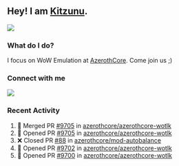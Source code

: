 ## Hey! I am [Kitzunu](https://Github.com/Kitzunu).

<!--<a href="https://github-readme-stats.kitzunu.vercel.app/api?username=Kitzunu&show_icons=true&theme=dark">
  <img align="center" src="https://github-readme-stats.kitzunu.vercel.app/api?username=Kitzunu&show_icons=true&theme=dark" />
</a>-->
<a href="https://github-readme-stats.kitzunu.vercel.app/api?username=Kitzunu&show_icons=true&theme=dark">
  <img align="center" src="https://github-readme-stats.vercel.app/api/top-langs/?username=Kitzunu&layout=compact&theme=dark" />
</a>

### What do I do?

I focus on WoW Emulation at [AzerothCore](https://Github.com/AzerothCore). Come join us ;)

### Connect with me
[![](https://img.shields.io/badge/AzerothCore%20Discord-Connect%20with%20me!-green)](https://discord.com/invite/gkt4y2x)

### Recent Activity

<!--START_SECTION:activity-->
1. 🎉 Merged PR [#9705](https://github.com/azerothcore/azerothcore-wotlk/pull/9705) in [azerothcore/azerothcore-wotlk](https://github.com/azerothcore/azerothcore-wotlk)
2. 💪 Opened PR [#9705](https://github.com/azerothcore/azerothcore-wotlk/pull/9705) in [azerothcore/azerothcore-wotlk](https://github.com/azerothcore/azerothcore-wotlk)
3. ❌ Closed PR [#88](https://github.com/azerothcore/mod-autobalance/pull/88) in [azerothcore/mod-autobalance](https://github.com/azerothcore/mod-autobalance)
4. 💪 Opened PR [#9702](https://github.com/azerothcore/azerothcore-wotlk/pull/9702) in [azerothcore/azerothcore-wotlk](https://github.com/azerothcore/azerothcore-wotlk)
5. 💪 Opened PR [#9700](https://github.com/azerothcore/azerothcore-wotlk/pull/9700) in [azerothcore/azerothcore-wotlk](https://github.com/azerothcore/azerothcore-wotlk)
<!--END_SECTION:activity-->
